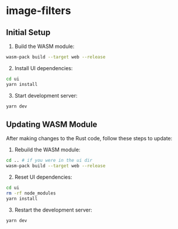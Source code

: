 # image-filters

## Initial Setup

1. Build the WASM module:

```bash
wasm-pack build --target web --release
```

2. Install UI dependencies:

```bash
cd ui
yarn install
```

3. Start development server:

```bash
yarn dev
```

## Updating WASM Module

After making changes to the Rust code, follow these steps to update:

1. Rebuild the WASM module:

```bash
cd .. # if you were in the ui dir
wasm-pack build --target web --release
```

2. Reset UI dependencies:

```bash
cd ui
rm -rf node_modules
yarn install
```

3. Restart the development server:

```bash
yarn dev
```
